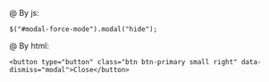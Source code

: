 @ By js:

```
$("#modal-force-mode").modal("hide");
```

@ By html:
```
<button type="button" class="btn btn-primary small right" data-dismiss="modal">Close</button>
```